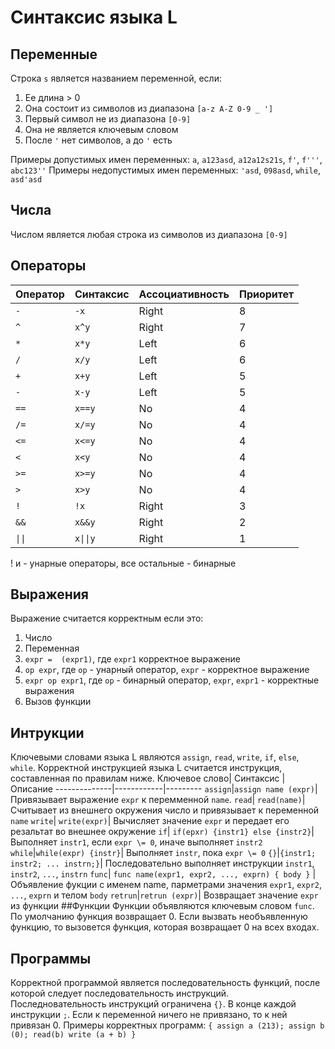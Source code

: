 # Синтаксис языка L
## Переменные
Строка `s` является названием переменной, если:
1) Ее длина > 0
2) Она состоит из символов из диапазона `[a-z A-Z 0-9 _ ']`
3) Первый символ не из диапазона `[0-9]` 
4) Она не является ключевым словом
5) После `'` нет символов, а до `'` есть

Примеры допустимых имен переменных:
`a`, `a123asd`, `a12a12s21s`, `f'`, `f'''`, `abc123''`
Примеры недопустимых имен переменных:
`'asd`, `098asd`, `while`, `asd'asd`
## Числа
Числом является любая строка из символов из диапазона `[0-9]`
## Операторы
Оператор | Синтаксис | Ассоциативность  | Приоритет
    ---------|-----------|------------------|----------
     `-`     | `-x`      | Right            | 8
     `^`     | `x^y`     | Right            | 7
     `*`     | `x*y`     | Left             | 6
     `/`     | `x/y`     | Left             | 6
     `+`     | `x+y`     | Left             | 5
     `-`     | `x-y`     | Left             | 5
     `==`    | `x==y`    | No               | 4
     `/=`    | `x/=y`    | No               | 4
     `<=`    | `x<=y`    | No               | 4
     `<`     | `x<y`     | No               | 4
     `>=`    | `x>=y`    | No               | 4
     `>`     | `x>y`     | No               | 4
     `!`     | `!x`      | Right            | 3
     `&&`    | `x&&y`    | Right            | 2
     `\|\|`  | `x\|\|y`  | Right            | 1
! и - унарные операторы, все остальные - бинарные
## Выражения
Выражение считается корректным если это:
1) Число
2) Переменная
3) `expr =  (expr1)`, где `expr1` корректное выражение
4) `op expr`, где `op` - унарный оператор, `expr` - корректное выражение
5) `expr op expr1`, где `op` - бинарный оператор, `expr`, `expr1` - корректные выражения
6) Вызов функции
## Интрукции
Ключевыми словами языка L являются `assign`, `read`, `write`, `if`, `else`, `while`.
Корректной инструкцией языка L считается инструкция, составленная по правилам ниже.
Ключевое слово| Синтаксис | Описание
--------------|------------|---------
`assign`|`assign name (expr)`| Привязывает выражение `expr` к перемменной `name`.
`read`| `read(name)`| Считывает из внешнего окружения число и привязывает к переменной `name`
`write`| `write(expr)`| Вычисляет значение `expr` и передает его резальтат во внешнее окружение
`if`| `if(epxr) {instr1} else {instr2}`| Выполняет `instr1`, если `expr \= 0`, иначе выполняет `instr2`
`while`|`while(expr) {instr}`| Выполняет `instr`, пока `expr \= 0`
`{}`|`{instr1; instr2; ... instrn;}`| Последовательно выполняет инструкции `instr1`, `instr2`, `...`, `instrn` 
`func`| `func name(expr1, expr2, ..., exprn) { body }` | Объявление фукции с именем name, парметрами значения `expr1`, `expr2`, `...`, `exprn` и телом `body`
`retrun`|`retrun (expr)`| Возвращает значение `expr` из функции
##Функции
Функции объявляются ключевым словом `func`. По умолчанию функция возвращает 0. Если вызвать необъявленную функцию, то вызовется функция, которая возвращает 0 на всех входах.
## Программы
Корректной программой является последовательность функций, после которой следует последовательность инструкций. Последновательность инструкций ограничена `{}`. В конце каждой инструкции `;`. Если к переменной ничего не привязано, то к ней привязан 0.
Примеры корректных программ:
`{ assign a (213); assign b (0); read(b) write (a + b) }`